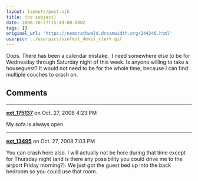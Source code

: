 ```yaml
---
layout: layouts/post.njk
title: (no subject)
date: 2008-10-27T15:49:00.000Z
tags: []
original_url: 'https://nemorathwald.dreamwidth.org/244246.html'
userpic: ../userpics/sinfest_devil_clerk.gif
---
```

Oops. There has been a calendar mistake.  I need somewhere else to be for Wednesday through Saturday night of this week. Is anyone willing to take a houseguest? It would not need to be for the whole time, because I can find multiple couches to crash on.

## Comments

---

**[ext_175137](https://www.dreamwidth.org/users/ext_175137)** on Oct. 27, 2008 4:23 PM

My sofa is always open.

---

**[ext_13495](https://www.dreamwidth.org/users/ext_13495)** on Oct. 27, 2008 7:03 PM

You can crash here also. I will actually not be here during that time except for Thursday night (and is there any possibility you could drive me to the airport Friday morning?). We just got the guest bed up into the back bedroom so you could use that room.
